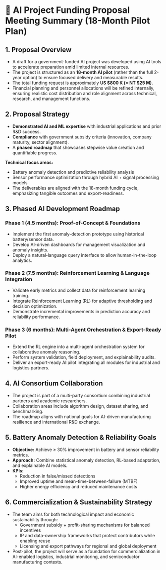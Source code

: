 # 🧠 AI Project Funding Proposal Meeting Summary (18-Month Pilot Plan)

## 1. Proposal Overview
- A draft for a government-funded AI project was developed using AI tools to accelerate preparation amid limited internal resources.
- The project is structured as an **18-month AI pilot** (rather than the full 2-year option) to ensure focused delivery and measurable results.
- The total funding request is approximately **US $800 K (≈ NT $25 M)**.
- Financial planning and personnel allocations will be refined internally, ensuring realistic cost distribution and role alignment across technical, research, and management functions.

## 2. Proposal Strategy
- **Demonstrated AI and ML expertise** with industrial applications and prior R&D success.
- **Compliance** with government subsidy criteria (innovation, company maturity, sector alignment).
- A **phased roadmap** that showcases stepwise value creation and quantifiable progress.

**Technical focus areas:**
- Battery anomaly detection and predictive reliability analysis
- Sensor performance optimization through hybrid AI + signal processing models
- The deliverables are aligned with the 18-month funding cycle, emphasizing tangible outcomes and export-readiness.

## 3. Phased AI Development Roadmap
### Phase 1 (4.5 months): Proof-of-Concept & Foundations
- Implement the first anomaly-detection prototype using historical battery/sensor data.
- Develop AI-driven dashboards for management visualization and anomaly insights.
- Deploy a natural-language query interface to allow human-in-the-loop analytics.


### Phase 2 (7.5 months): Reinforcement Learning & Language Integration
- Validate early metrics and collect data for reinforcement learning training.
- Integrate Reinforcement Learning (RL) for adaptive thresholding and decision optimization.
- Demonstrate incremental improvements in prediction accuracy and reliability performance.

### Phase 3 (6 months): Multi-Agent Orchestration & Export-Ready Pilot
- Extend the RL engine into a multi-agent orchestration system for collaborative anomaly reasoning.
- Perform system validation, field deployment, and explainability audits.
- Deliver an export-ready AI pilot integrating all modules for industrial and logistics partners.

## 4. AI Consortium Collaboration
- The project is part of a multi-party consortium combining industrial partners and academic researchers.
- Collaboration areas include algorithm design, dataset sharing, and benchmarking.
- The roadmap aligns with national goals for AI-driven manufacturing resilience and international R&D exchange.

## 5. Battery Anomaly Detection & Reliability Goals
- **Objective:** Achieve ≥ 30% improvement in battery and sensor reliability metrics.
- **Approach:** Combine statistical anomaly detection, RL-based adaptation, and explainable AI models.
- **KPIs:**
  - Reduction in false/missed detections
  - Improved uptime and mean-time-between-failure (MTBF)
  - Higher energy efficiency and reduced maintenance costs

## 6. Commercialization & Sustainability Strategy
- The team aims for both technological impact and economic sustainability through:
  - Government subsidy + profit-sharing mechanisms for balanced incentives
  - IP and data-ownership frameworks that protect contributors while enabling reuse
  - Licensing and export pathways for regional and global deployment
- Post-pilot, the project will serve as a foundation for commercialization in AI-enabled logistics, industrial monitoring, and semiconductor manufacturing contexts.